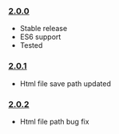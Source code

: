 ### [2.0.0](https://github.com/lokesh-coder/flat-ui-colors/releases/tag/v2.0.0)

- Stable release
- ES6 support
- Tested

### [2.0.1](https://github.com/lokesh-coder/flat-ui-colors/releases/tag/v2.0.1)

- Html file save path updated

### [2.0.2](https://github.com/lokesh-coder/flat-ui-colors/releases/tag/v2.0.2)

- Html file path bug fix
